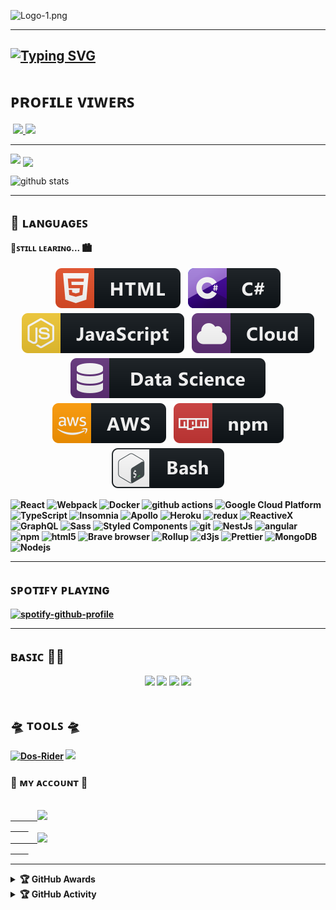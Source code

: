 ![Logo-1.png](./Logo-1.png)

---

## [![Typing SVG](https://readme-typing-svg.herokuapp.com?font=Rockstar-ExtraBold&color=FF00FF&lines=𝙷𝙴𝙻𝙻𝙾+𝙸'𝙼+ᴘʀᴇᴅᴇᴛᴏʀ.;𝚃𝙷𝙸𝚂+𝙸𝚂+𝙼𝚈+𝙶𝙸𝚃𝙷𝚄𝙱+𝙿𝚁𝙾𝙵𝙸𝙻𝙴;𝚆𝙰𝙸𝚃+𝙵𝙾𝚁+𝙼𝙾𝚁𝙴+𝙷𝙰𝙲𝙺𝙸𝙽𝙶+𝚃𝙾𝙾𝙻;𝚅𝙸𝚂𝙸𝚃+𝙼𝚈+𝚆𝙴𝙱𝚂𝙸𝚃𝙴+𝙵𝙾𝚁+𝙼𝙾𝚁𝙴+𝙷𝙰𝙲𝙺𝙸𝙽𝙶+𝚃𝙾𝙾𝙻;ωωω.αѕѕαѕѕιηѕ-ρяσgяαммєяѕ.¢σм;𝗧𝗛𝗔𝗡𝗞𝗦+𝗙𝗢𝗥+𝗩𝗜𝗦𝗜𝗧𝗜𝗡𝗚+𝗠𝗬+𝗣𝗥𝗢𝗙𝗜𝗟𝗘💜)](https://git.io/typing-svg)
# ᴘʀᴏꜰɪʟᴇ ᴠɪᴡᴇʀꜱ
<img src="https://profile-counter.glitch.me/Predetor-x0/count.svg" alt="" />
<a href="https://github.com/Predetor-x0?tab=stars">
<img src="https://img.shields.io/github/stars/Predetor-x0?color=#60ff00&label=Stars&style=plastic">
</a> <a href="https://github.com/Predetor-x0?tab=followers">
<img src="https://img.shields.io/github/followers/Predetor-x0?color=ff0000&label=Followers&style=plastic">
 </a>  
</p>

---

<img height="150px" src="https://github-readme-streak-stats.herokuapp.com?user=Predetor-x0&theme=chartreuse-dark&hide_border=true&date_format=j%20M%5B%20Y%5D&stroke=0FE4FF"> <img align="center" src="https://github-readme-stats.anuraghazra1.vercel.app/api/top-langs/?username=Predetor-x0&layout=compact&theme=chartreuse-dark" />
<p align="center"> 

![github stats](https://github-readme-stats.vercel.app/api?username=Predetor-x0&show_icons=true&include_all_commits=true&theme=chartreuse-dark&cache_seconds=3200)

---

## 🌌 ʟᴀɴɢᴜᴀɢᴇꜱ         
<b>    🐞ꜱᴛɪʟʟ ʟᴇᴀʀɪɴɢ... 🏙 <b/>
</p>
<p align="center">
<img src="https://raw.githubusercontent.com/8bithemant/8bithemant/master/svg/dev/languages/html.svg" alt="Twitter" style="vertical-align:top; margin:4px"> <img src="https://raw.githubusercontent.com/8bithemant/8bithemant/master/svg/dev/languages/csharp.svg"alt="Twitter" style="vertical-align:top; margin:4px"> <img src="https://raw.githubusercontent.com/8bithemant/8bithemant/master/svg/dev/languages/js.svg" alt="Twitter" style="vertical-align:top; margin:4px"> <img src="https://raw.githubusercontent.com/8bithemant/8bithemant/master/svg/dev/misc/cloud.svg" alt="Twitter" style="vertical-align:top; margin:4px"> <img src="https://raw.githubusercontent.com/8bithemant/8bithemant/master/svg/dev/misc/datascience.svg" alt="Twitter" style="vertical-align:top; margin:4px"> <img src="https://raw.githubusercontent.com/8bithemant/8bithemant/master/svg/dev/services/aws.svg" alt="Twitter" style="vertical-align:top; margin:4px"> <img src="https://raw.githubusercontent.com/8bithemant/8bithemant/master/svg/dev/services/npm.svg" alt="Twitter" style="vertical-align:top; margin:4px"> <img src="https://raw.githubusercontent.com/8bithemant/8bithemant/master/svg/dev/tools/bash.svg" alt="Twitter" style="vertical-align:top; margin:4px">
 </p>
<p>

  <img alt="React" src="https://img.shields.io/badge/-React-45b8d8?style=flat-square&logo=react&logoColor=white" />
  <img alt="Webpack" src="https://img.shields.io/badge/-Webpack-8DD6F9?style=flat-square&logo=webpack&logoColor=white" /> 
  <img alt="Docker" src="https://img.shields.io/badge/-Docker-46a2f1?style=flat-square&logo=docker&logoColor=white" />
  <img alt="github actions" src="https://img.shields.io/badge/-Github_Actions-2088FF?style=flat-square&logo=github-actions&logoColor=white" />
  <img alt="Google Cloud Platform" src="https://img.shields.io/badge/-Google_Cloud_Platform-1a73e8?style=flat-square&logo=google-cloud&logoColor=white" />
  <img alt="TypeScript" src="https://img.shields.io/badge/-TypeScript-007ACC?style=flat-square&logo=typescript&logoColor=white" />
  <img alt="Insomnia" src="https://img.shields.io/badge/-Insomnia-5849BE?style=flat-square&logo=insomnia&logoColor=white" />
  <img alt="Apollo" src="https://img.shields.io/badge/-Apollo%20GraphQL-311C87?style=flat-square&logo=apollo-graphql&logoColor=white" />
  <img alt="Heroku" src="https://img.shields.io/badge/-Heroku-430098?style=flat-square&logo=heroku&logoColor=white" />
  <img alt="redux" src="https://img.shields.io/badge/-Redux-764ABC?style=flat-square&logo=redux&logoColor=white" />
  <img alt="ReactiveX" src="https://img.shields.io/badge/-RxJs-B7178C?style=flat-square&logo=reactivex&logoColor=white" />
  <img alt="GraphQL" src="https://img.shields.io/badge/-GraphQL-E10098?style=flat-square&logo=graphql&logoColor=white" />
  <img alt="Sass" src="https://img.shields.io/badge/-Sass-CC6699?style=flat-square&logo=sass&logoColor=white" />
  <img alt="Styled Components" src="https://img.shields.io/badge/-Styled_Components-db7092?style=flat-square&logo=styled-components&logoColor=white" />
  <img alt="git" src="https://img.shields.io/badge/-Git-F05032?style=flat-square&logo=git&logoColor=white" />
  <img alt="NestJs" src="https://img.shields.io/badge/-NestJs-ea2845?style=flat-square&logo=nestjs&logoColor=white" />
  <img alt="angular" src="https://img.shields.io/badge/-Angular-DD0031?style=flat-square&logo=angular&logoColor=white" />
  <img alt="npm" src="https://img.shields.io/badge/-NPM-CB3837?style=flat-square&logo=npm&logoColor=white" />
  <img alt="html5" src="https://img.shields.io/badge/-HTML5-E34F26?style=flat-square&logo=html5&logoColor=white" />
  <img alt="Brave browser" src="https://img.shields.io/badge/-Brave_Browser-FB542B?style=flat-square&logo=brave&logoColor=white" />
  <img alt="Rollup" src="https://img.shields.io/badge/-Rollup-EC4A3F?style=flat-square&logo=rollup.js&logoColor=white" />
  <img alt="d3js" src="https://img.shields.io/badge/-D3.js-F9A03C?style=flat-square&logo=d3.js&logoColor=white" />
  <img alt="Prettier" src="https://img.shields.io/badge/-Prettier-F7B93E?style=flat-square&logo=prettier&logoColor=white" />
  <img alt="MongoDB" src="https://img.shields.io/badge/-MongoDB-13aa52?style=flat-square&logo=mongodb&logoColor=white" />
  <img alt="Nodejs" src="https://img.shields.io/badge/-Nodejs-43853d?style=flat-square&logo=Node.js&logoColor=white" />
</p>

---

## ꜱᴘᴏᴛɪꜰʏ ᴘʟᴀʏɪɴɢ

[![spotify-github-profile](https://spotify-github-profile.vercel.app/api/view?uid=31g3inwi2p2qjaylcf7gqfmd5xtq&cover_image=false&theme=default&show_offline=false&background_color=121212&interchange=false&bar_color=00ffff&bar_color_cover=false)](https://github.com/kittinan/spotify-github-profile)


---

## ʙᴀꜱɪᴄ 👨‍💻
<p align="center">
<code><a href="https://www.python.org/" target="_blank"><img height="50" src="https://www.vectorlogo.zone/logos/python/python-ar21.svg"></a></code>
<code><a href="https://www.linux.org/" target="_blank"><img height="50" src="https://www.vectorlogo.zone/logos/linux/linux-ar21.svg"></a></code>
<code><a href="https://reactjs.org/" target="_blank"><img height="50" src="https://www.vectorlogo.zone/logos/reactjs/reactjs-ar21.svg"></a></code>
<code><a href="https://www.docker.com/" target="_blank"><img height="50" src="https://www.vectorlogo.zone/logos/docker/docker-official.svg"></a></code>
<br/><br/>
</p>

## 🛸 ᴛᴏᴏʟꜱ 🛸
<p>
  <a href="https://github.com/Redetor-x0/All-in-One"><img width="282" src="https://denvercoder1-github-readme-stats.vercel.app/api/pin/?username=Psycho-Mickey&repo=Dos-Rider&theme=highcontrast&bg_color=1F222E&title_color=CEFF00&icon_color=F8D866&hide_border=false&show_icons=true" alt="Dos-Rider"></a>
<a href="https://github.com/Predetor-x0?tab=repositories"><img src="https://custom-icon-badges.herokuapp.com/badge/All Repositories-blue.svg?logo=repo"></a>
</p>

### 🐞 ᴍʏ ᴀᴄᴄᴏᴜɴᴛ 🐞

<a href="wa.me/+380942197941">
    <code>
      <img width="30px" src="https://www.vectorlogo.zone/logos/whatsapp/whatsapp-tile.svg">
    </code>
  </a> 
<a href="t.me/Xx_PReDeTOR_xX">
    <code>
      <img width="30px" src="https://www.vectorlogo.zone/logos/telegram/telegram-tile.svg">
    </code>
  </a> 

----

<details>
    <summary>
      &#127942 <b>GitHub Awards</b>
    </summary><br/>
      
  ![Github Trophy](https://github-profile-trophy.vercel.app/?username=Predetor-x0)
</details>
<details>
    <summary>
      &#127942 <b>GitHub Activity</b>
    </summary><br/>
